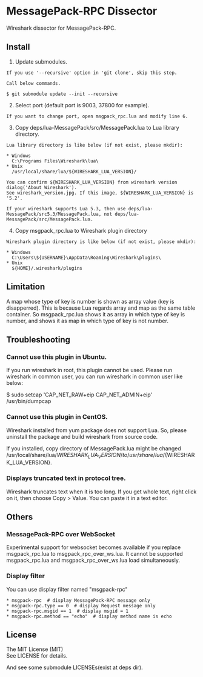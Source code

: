 # MessagePack-RPC Dissector

Wireshark dissector for MessagePack-RPC.

## Install

  1. Update submodules.

    If you use '--recursive' option in 'git clone', skip this step.

    Call below commands.

    $ git submodule update --init --recursive

  2. Select port (default port is 9003, 37800 for example).

    If you want to change port, open msgpack_rpc.lua and modify line 6.

  3. Copy deps/lua-MessagePack/src/MessagePack.lua to Lua library directory.

    Lua library directory is like below (if not exist, please mkdir):

    * Windows
      C:\Programs Files\Wireshark\lua\
    * Unix
      /usr/local/share/lua/${WIRESHARK_LUA_VERSION}/

    You can confirm ${WIRESHARK_LUA_VERSION} from wireshark version dialog('About Wireshark').
    See wireshark_version.jpg. If this image, ${WIRESHARK_LUA_VERSION} is '5.2'.

    If your wireshark supports Lua 5.3, then use deps/lua-MessagePack/src5.3/MessagePack.lua, not deps/lua-MessagePack/src/MessagePack.lua.

  4. Copy msgpack_rpc.lua to Wireshark plugin directory

    Wireshark plugin directory is like below (if not exist, please mkdir):

    * Windows
      C:\Users\${USERNAME}\AppData\Roaming\Wireshark\plugins\
    * Unix
      ${HOME}/.wireshark/plugins

## Limitation

 A map whose type of key is number is shown as array value (key is disapperred).
 This is because Lua regards array and map as the same table container.
 So msgpack_rpc.lua shows it as array in which type of key is number,
 and shows it as map in which type of key is not number.

## Troubleshooting

### Cannot use this plugin in Ubuntu.

  If you run wireshark in root, this plugin cannot be used.
  Please run wireshark in common user, you can run wireshark in common user like below:

  $ sudo setcap 'CAP_NET_RAW+eip CAP_NET_ADMIN+eip' /usr/bin/dumpcap

### Cannot use this plugin in CentOS.

  Wireshark installed from yum package does not support Lua.
  So, please uninstall the package and build wireshark from source code.

  If you installed, copy directory of MessagePack.lua might be changed /usr/local/share/lua/${WIRESHARK_LUA_VERSION}/ to /usr/share/lua/${WIRESHARK_LUA_VERSION}.

### Displays truncated text in protocol tree.

  Wireshark truncates text when it is too long.
  If you get whole text, right click on it, then choose Copy > Value.
  You can paste it in a text editor.

## Others

### MessagePack-RPC over WebSocket

  Experimental support for websocket becomes available if you replace msgpack_rpc.lua to msgpack_rpc_over_ws.lua.
  It cannot be supported msgpack_rpc.lua and msgpack_rpc_over_ws.lua load simultaneously.

### Display filter

  You can use display filter named "msgpack-rpc"

    * msgpack-rpc  # display MessagePack-RPC message only
    * msgpack-rpc.type == 0  # display Request message only
    * msgpack-rpc.msgid == 1  # display msgid = 1
    * msgpack-rpc.method == "echo"  # display method name is echo

## License

  The MIT License (MIT)  
  See LICENSE for details.  

  And see some submodule LICENSEs(exist at deps dir).
